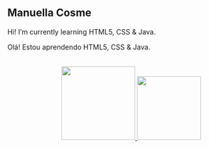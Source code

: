 ## Manuella Cosme
Hi! I’m currently learning HTML5, CSS & Java.

Olá! Estou aprendendo HTML5, CSS & Java.

<br>

<div align="center">
  <a href="https://github.com/manuellacosme">
  <img height="150em" src="https://github-readme-stats.vercel.app/api?username=manuellacosme&show_icons=true&theme=dracula&include_all_commits=true&count_private=true"/>
  <img height="130em" src="https://github-readme-stats.vercel.app/api/top-langs/?username=manuellacosme&layout=compact&langs_count=7&theme=dracula"/>
</div>
